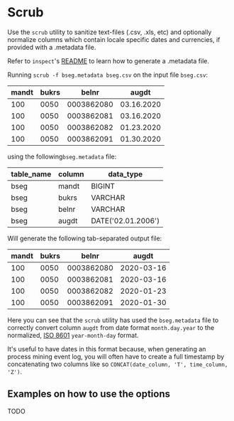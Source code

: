 # Scrub

Use the `scrub` utility to sanitize text-files (.csv, .xls, etc) and optionally normalize columns which contain locale specific dates and currencies, if provided with a .metadata file.

Refer to `inspect`'s [README](../inspect/README.md) to learn how to generate a .metadata file.

Running `scrub -f bseg.metadata bseg.csv` on the input file `bseg.csv`:

| mandt | bukrs | belnr      | augdt      |
|-------|-------|------------|------------|
| 100   | 0050  | 0003862080 | 03.16.2020 |
| 100   | 0050  | 0003862081 | 03.16.2020 |
| 100   | 0050  | 0003862082 | 01.23.2020 |
| 100   | 0050  | 0003862091 | 01.30.2020 |

using the following`bseg.metadata` file:

| table_name | column | data_type          |
|------------|--------|--------------------|
| bseg       | mandt  | BIGINT             |
| bseg       | bukrs  | VARCHAR            |
| bseg       | belnr  | VARCHAR            |
| bseg       | augdt  | DATE('02.01.2006') |

Will generate the following tab-separated output file:

| mandt | bukrs | belnr      | augdt      |
|-------|-------|------------|------------|
| 100   | 0050  | 0003862080 | 2020-03-16 |
| 100   | 0050  | 0003862081 | 2020-03-16 |
| 100   | 0050  | 0003862082 | 2020-01-23 |
| 100   | 0050  | 0003862091 | 2020-01-30 |

Here you can see that the `scrub` utility has used the `bseg.metadata` file to correctly convert column `augdt` from date format `month.day.year` to the normalized, [ISO 8601](https://en.wikipedia.org/wiki/ISO_8601) `year-month-day` format. 

It's useful to have dates in this format because, when generating an process mining event log, you will often have to create a full timestamp by concatenating two columns like so  `CONCAT(date_column, 'T', time_column, 'Z')`.

## Examples on how to use the options

TODO

